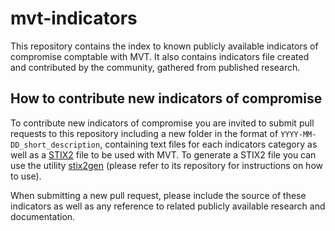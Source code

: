 # mvt-indicators

This repository contains the index to known publicly available indicators of compromise comptable with MVT. It also contains indicators file created and contributed by the community, gathered from published research.

## How to contribute new indicators of compromise

To contribute new indicators of compromise you are invited to submit pull requests to this repository including a new folder in the format of `YYYY-MM-DD_short_description`, containing text files for each indicators category as well as a [STIX2](https://oasis-open.github.io/cti-documentation/stix/intro.html) file to be used with MVT. To generate a STIX2 file you can use the utility [stix2gen](https://github.com/botherder/stix2gen) (please refer to its repository for instructions on how to use).

When submitting a new pull request, please include the source of these indicators as well as any reference to related publicly available research and documentation.
